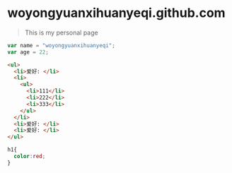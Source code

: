 # woyongyuanxihuanyeqi.github.com
> This is my personal page

``` js
var name = "woyongyuanxihuanyeqi";
var age = 22;
```

```html
<ul>
  <li>爱好: </li>
  <li>
    <ul>
      <li>111</li>
      <li>222</li>
      <li>333</li>
    </ul>
  </li>
  <li>爱好: </li>
  <li>爱好: </li>
</ul>
```

```css
h1{
  color:red;
}
```
